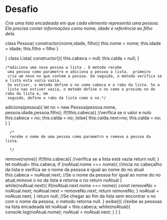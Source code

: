 # Desafio

*Crie uma lista encadeada em que cada elemento representa uma pessoa.*
*Ela precisa conter informações como nome, idade e referência ao filho dela.*


class Pessoa{
  constructor(nome,idade, filho){
    this.nome = nome;
    this.idade = idade;
    this.filho = filho
  }

}
class Lista{
  constructor(){
    this.cabeca = null;
    this.calda = null;
  }

    /*adiciona uma nova pessoa a lista . O metodo recebe
     uma pessoa como parametro e adiciona a pessoa a lista.  primeiro
     cria um novo no que contem a pessoa. Em seguida, o metodo verifica se a lista esta vazia vazia.
     Se estiver, o metodo define o no como cabeca e o rabo da lista. Se a
     lista nao estiver vazia, o metodo define o no como o proximo no do rabo da lista e, em
     seguida, define o rabo da lista como o no.*/

adiciona(pessoa){
let no = new Pessoa(pessoa.nome, pessoa.idade,pessoa.filho);
if(!this.cabeca){   //verifica se o valor e nulo
  this.cabeca = no;
  this.calda = no;
}else{
  this.calda.next=no;
  this.calda = no;
}
}


      /*
      recebe o nome de uma pessoa como parametro e remove a pessoa da lista.

      */
  remove(nome){
      if(!this.cabeca){ //verifica se a lista está vazia
          return null;
      }
      let noAtual= this.cabeca;
      if (noAtual.nome === nome){ //inicia no cabeçalho da lista e verifica se o nome da pessoa e igual ao nome do no atual
          this.cabeca = noAtual.next; //Se o nome da pessoa for igual ao nome do no atual,remove o no da lista e retorna o no
          return noAtual
      }
      while(noAtual.next){
          if(noAtual.next.nome === nome){
              const removeNo = noAtual.next;
              noAtual.next = removeNo.next;
              return removeNo;
          }
          noAtual = noAtual.next;
      }
      return null; //Se chegar ao fim da lista sem encontrar o no com o nome da pessoa, o metodo retorna null.
  }
  exibe(){ //exibe as pessoas na lista encadeada
      let noAtual = this.cabeca;
      while(noAtual){
          console.log(noAtual.nome);
          noAtual = noAtual.next;
      }
  }
}


